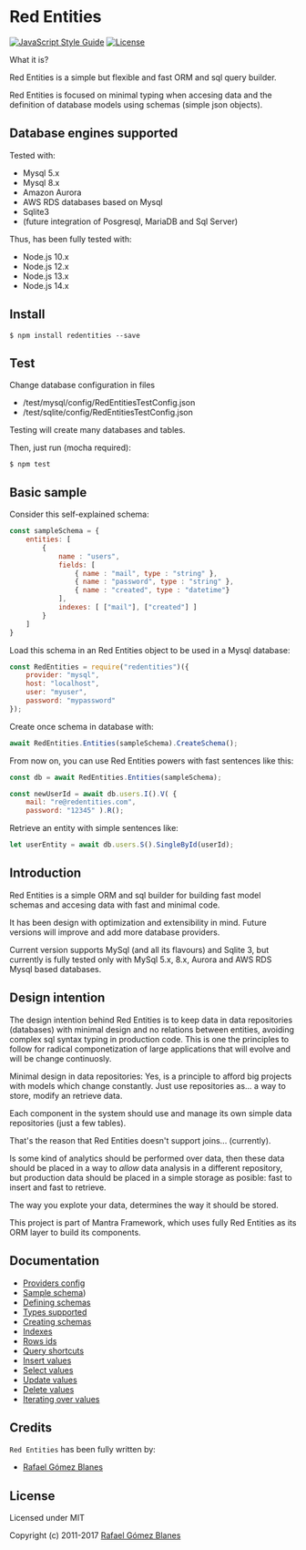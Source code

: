 # Red Entities

[![JavaScript Style Guide](https://img.shields.io/badge/code_style-standard-brightgreen.svg)](https://standardjs.com)
[![License](https://img.shields.io/npm/l/express.svg)](https://github.com/jprichardson/node-fs-extra/blob/master/LICENSE)

What it is?

Red Entities is a simple but flexible and fast ORM and sql query builder.

Red Entities is focused on minimal typing when accesing data and the definition of database models using schemas (simple json objects).

## Database engines supported

Tested with:
* Mysql 5.x
* Mysql 8.x
* Amazon Aurora
* AWS RDS databases based on Mysql
* Sqlite3
* (future integration of Posgresql, MariaDB and Sql Server)
  
Thus, has been fully tested with:
* Node.js 10.x
* Node.js 12.x
* Node.js 13.x
* Node.js 14.x

## Install

    $ npm install redentities --save

## Test

Change database configuration in files
* /test/mysql/config/RedEntitiesTestConfig.json
* /test/sqlite/config/RedEntitiesTestConfig.json

Testing will create many databases and tables.

Then, just run (mocha required): 

    $ npm test

## Basic sample

Consider this self-explained schema: 
```js
const sampleSchema = {
    entities: [
        {
            name : "users",
            fields: [
                { name : "mail", type : "string" },
                { name : "password", type : "string" },
                { name : "created", type : "datetime"}
            ],
            indexes: [ ["mail"], ["created"] ]
        }
    ]
}
```

Load this schema in an Red Entities object to be used in a Mysql database:

```js
const RedEntities = require("redentities")({
    provider: "mysql",
    host: "localhost",
    user: "myuser",
    password: "mypassword"
});
```

Create once schema in database with:
```js
await RedEntities.Entities(sampleSchema).CreateSchema();
```

From now on, you can use Red Entities powers with fast sentences like this:

```js
const db = await RedEntities.Entities(sampleSchema);

const newUserId = await db.users.I().V( { 
    mail: "re@redentities.com",
    password: "12345" ).R();
```

Retrieve an entity with simple sentences like:

```js
let userEntity = await db.users.S().SingleById(userId);
```

## Introduction

Red Entities is a simple ORM and sql builder for building fast model schemas and accesing data with fast and minimal code.

It has been design with optimization and extensibility in mind. Future versions will improve and add more database providers.

Current version supports MySql (and all its flavours) and Sqlite 3, but currently is fully tested only with MySql 5.x, 8.x, Aurora and AWS RDS Mysql based databases.

## Design intention

The design intention behind Red Entities is to keep data in data repositories (databases) with minimal design and no relations between entities, avoiding complex sql syntax typing in production code. This is one the principles to follow for radical componetization of large applications that will evolve and will be change continuosly.

Minimal design in data repositories: Yes, is a principle to afford big projects with models which change constantly. Just use repositories as... a way to store, modify an retrieve data.

Each component in the system should use and manage its own simple data repositories (just a few tables).

That's the reason that Red Entities doesn't support joins... (currently).

Is some kind of analytics should be performed over data, then these data should be placed in a way to *allow* data analysis in a different repository, but production data should be placed in a simple storage as posible: fast to insert and fast to retrieve.

The way you explote your data, determines the way it should be stored.

This project is part of Mantra Framework, which uses fully Red Entities as its ORM layer to build its components.

## Documentation
- [Providers config](docs/providers.md)
- [Sample schema](docs/sampleschema.md))
- [Defining schemas](docs/schemas.md)
- [Types supported](docs/types.md)
- [Creating schemas](docs/schemascreation.md)
- [Indexes](docs/indexes.md)
- [Rows ids](docs/ids.md)
- [Query shortcuts](docs/queryshortcuts.md)
- [Insert values](docs/insert.md)
- [Select values](docs/select.md)
- [Update values](docs/update.md)
- [Delete values](docs/delete.md)
- [Iterating over values](docs/iterating.md)

## Credits

`Red Entities` has been fully written by:

- [Rafael Gómez Blanes](https://github.com/gomezbl)


## License

Licensed under MIT

Copyright (c) 2011-2017 [Rafael Gómez Blanes](https://github.com/gomezbl)
